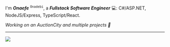 I'm _**Onaefe**_ <sup>`Onadebi`</sup>, a _**Fullstack Software Engineer**_ 💻: C#/ASP.NET, NodeJS/Express, TypeScript/React.

_Working on an AuctionCity and multiple projects 🚧_ <!--<a href="https://courserunway.com" target="_blank">CourseRunway.com</a><br/>
Occasionally experimenting on my playground at <a href="https://onaxsys.com" target="_blank">onaxsys.com</a> -->

---

<div style="width:100%; margin:auto; ">
  <!-- 
  <img height="170" align="left" src="https://github-readme-stats.vercel.app/api?username=onadebi&count_private=true&include_all_commits=true"/>
  -->
  <img src="https://github-readme-stats.vercel.app/api/top-langs/?username=onadebi&layout=compact" />
</div>
<!---
onadebi/onadebi is a ✨ special ✨ repository because its `README.md` (this file) appears on your GitHub profile.
You can click the Preview link to take a look at your changes.
--->
